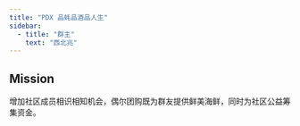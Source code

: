 ```yaml
---
title: "PDX 品蚝品酒品人生"
sidebar:
  - title: "群主"
    text: "西北兆"
---
```


## Mission
增加社区成员相识相知机会，偶尔团购既为群友提供鲜美海鲜，同时为社区公益筹集资金。
